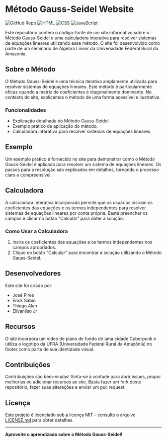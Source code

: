 # Método Gauss-Seidel Website

![GitHub Repo](https://img.shields.io/badge/GitHub-Repository-brightgreen.svg)
![HTML](https://img.shields.io/badge/HTML-5-orange.svg)
![CSS](https://img.shields.io/badge/CSS-3-blue.svg)
![JavaScript](https://img.shields.io/badge/JavaScript-ES6-yellow.svg)

Este repositório contém o código-fonte de um site informativo sobre o Método Gauss-Seidel e uma calculadora interativa para resolver sistemas de equações lineares utilizando esse método. O site foi desenvolvido como parte de um seminário de Álgebra Linear da Universidade Federal Rural da Amazonia.

## Sobre o Método

O Método Gauss-Seidel é uma técnica iterativa amplamente utilizada para resolver sistemas de equações lineares. Este método é particularmente eficaz quando a matriz de coeficientes é diagonalmente dominante. No contexto do site, explicamos o método de uma forma acessível e ilustrativa.

### Funcionalidades

- Explicação detalhada do Método Gauss-Seidel.
- Exemplo prático de aplicação do método.
- Calculadora interativa para resolver sistemas de equações lineares.

## Exemplo

Um exemplo prático é fornecido no site para demonstrar como o Método Gauss-Seidel é aplicado para resolver um sistema de equações lineares. Os passos para a resolução são explicados em detalhes, tornando o processo claro e compreensível.

## Calculadora

A calculadora interativa incorporada permite que os usuários insiram os coeficientes das equações e os termos independentes para resolver sistemas de equações lineares por conta própria. Basta preencher os campos e clicar no botão "Calcular" para obter a solução.

### Como Usar a Calculadora

1. Insira os coeficientes das equações e os termos independentes nos campos apropriados.
2. Clique no botão "Calcular" para encontrar a solução utilizando o Método Gauss-Seidel.

## Desenvolvedores

Este site foi criado por:

- José Pires
- Erick Sábio
- Thiago Alan
- Elivanilso Jr

## Recursos

O site incorpora um vídeo de plano de fundo de uma cidade Cyberpunk e utiliza o logotipo da UFRA (Universidade Federal Rural da Amazônia) no footer como parte de sua identidade visual.

## Contribuições

Contribuições são bem-vindas! Sinta-se à vontade para abrir issues, propor melhorias ou adicionar recursos ao site. Basta fazer um fork deste repositório, fazer suas alterações e enviar um pull request.

## Licença

Este projeto é licenciado sob a licença MIT - consulte o arquivo [LICENSE.md](LICENSE.md) para obter detalhes.

---

**Aproveite o aprendizado sobre o Método Gauss-Seidel!**
